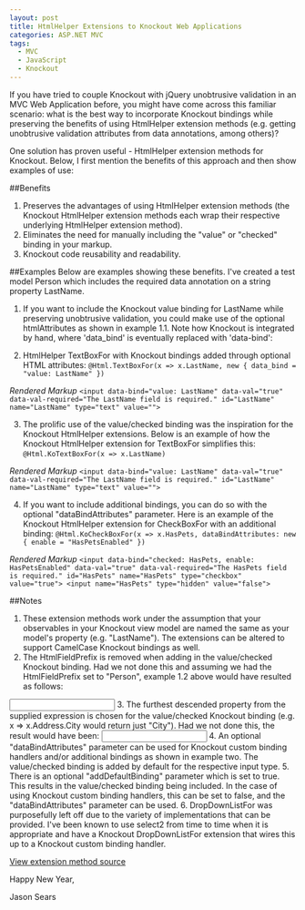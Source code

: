 ```yaml
---
layout: post
title: HtmlHelper Extensions to Knockout Web Applications
categories: ASP.NET MVC
tags:
  - MVC
  - JavaScript
  - Knockout
---
```


If you have tried to couple Knockout with jQuery unobtrusive validation in an MVC Web Application before, you might have come across this familiar scenario: what is the best way to incorporate Knockout bindings while preserving the benefits of using HtmlHelper extension methods (e.g. getting unobtrusive validation attributes from data annotations, among others)?

One solution has proven useful - HtmlHelper extension methods for Knockout. Below, I first mention the benefits of this approach and then show examples of use:

##Benefits
1. Preserves the advantages of using HtmlHelper extension methods (the Knockout HtmlHelper extension methods each wrap their respective underlying HtmlHelper extension method).
2. Eliminates the need for manually including the "value" or "checked" binding in your markup.
3. Knockout code reusability and readability.

##Examples
Below are examples showing these benefits. I've created a test model Person which includes the required data annotation on a string property LastName.

1. If you want to include the Knockout value binding for LastName while preserving unobtrusive validation, you could make use of the optional htmlAttributes as shown in example 1.1. Note how Knockout is integrated by hand, where 'data_bind' is eventually replaced with 'data-bind':

2. HtmlHelper TextBoxFor with Knockout bindings added through optional HTML attributes:
`@Html.TextBoxFor(x => x.LastName, new { data_bind = "value: LastName" })`

_Rendered Markup_
`<input data-bind="value: LastName" data-val="true" data-val-required="The LastName field is required." id="LastName" name="LastName" type="text" value="">`

3. The prolific use of the value/checked binding was the inspiration for the Knockout HtmlHelper extensions. Below is an example of how the Knockout HtmlHelper extension for TextBoxFor simplifies this:
`@Html.KoTextBoxFor(x => x.LastName)`

_Rendered Markup_
`<input data-bind="value: LastName" data-val="true" data-val-required="The LastName field is required." id="LastName" name="LastName" type="text" value="">`

4. If you want to include additional bindings, you can do so with the optional "dataBindAttributes" parameter. Here is an example of the Knockout HtmlHelper extension for CheckBoxFor with an additional binding:
`@Html.KoCheckBoxFor(x => x.HasPets, dataBindAttributes: new { enable = "HasPetsEnabled" })`

_Rendered Markup_
`<input data-bind="checked: HasPets, enable: HasPetsEnabled" data-val="true" data-val-required="The HasPets field is required." id="HasPets" name="HasPets" type="checkbox" value="true"> <input name="HasPets" type="hidden" value="false">`

##Notes
1. These extension methods work under the assumption that your observables in your Knockout view model are named the same as your model's property (e.g. "LastName"). The extensions can be altered to support CamelCase Knockout bindings as well.
2. The HtmlFieldPrefix is removed when adding in the value/checked Knockout binding. Had we not done this and assuming we had the HtmlFieldPrefix set to "Person", example 1.2 above would have resulted as follows:
<input data-bind="value: Person.LastName" data-val="true" data-val-required="The LastName field is required." id="Person_LastName" name="Person.LastName" type="text" value="">
3. The furthest descended property from the supplied expression is chosen for the value/checked Knockout binding (e.g. x => x.Address.City would return just "City"). Had we not done this, the result would have been:
<input data-bind="value: Address.City" id="Address_City" name="Address.City" type="text" value="">
4. An optional "dataBindAttributes" parameter can be used for Knockout custom binding handlers and/or additional bindings as shown in example two. The value/checked binding is added by default for the respective input type.
5. There is an optional "addDefaultBinding" parameter which is set to true. This results in the value/checked binding being included. In the case of using Knockout custom binding handlers, this can be set to false, and the "dataBindAttributes" parameter can be used.
6. DropDownListFor was purposefully left off due to the variety of implementations that can be provided. I've been known to use select2 from time to time when it is appropriate and have a Knockout DropDownListFor extension that wires this up to a Knockout custom binding handler.

<a href = "http://community.rightpoint.com/filestorage/CommunityServer.Blogs.Components.WeblogFiles/viewpoint/jason/koextensions.zip?_ga=2.219159449.107222418.1550269111-847675810.1543968911">View extension method source</a>

Happy New Year,

Jason Sears